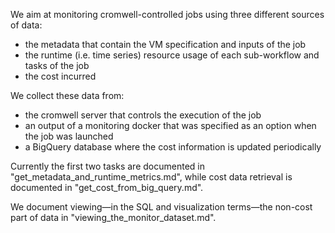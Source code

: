We aim at monitoring cromwell-controlled jobs using three different sources of data:

* the metadata that contain the VM specification and inputs of the job
* the runtime (i.e. time series) resource usage of each sub-workflow and tasks of the job
* the cost incurred

We collect these data from:

* the cromwell server that controls the execution of the job
* an output of a monitoring docker that was specified as an option when the job was launched
* a BigQuery database where the cost information is updated periodically

Currently the first two tasks are documented in "get\_metadata\_and\_runtime\_metrics.md", while cost data retrieval is documented in "get\_cost\_from\_big\_query.md".

We document viewing&mdash;in the SQL and visualization terms&mdash;the non-cost part of data in "viewing_the_monitor_dataset.md".